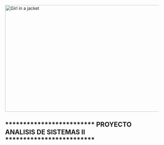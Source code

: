 <!DOCTYPE html>
<html>
<body>

<img src="https://www.queestudiar.org/wp-content/uploads/2017/10/software-750x350.jpg" alt="Girl in a jacket" width="750" height="350">
<h2>************************* PROYECTO ANALISIS DE SISTEMAS II *************************</h2>
                                        





</body>
</html>
